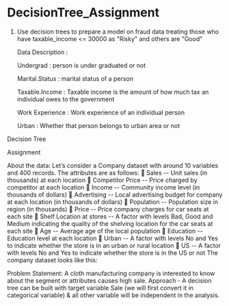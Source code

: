 # DecisionTree_Assignment

1) Use decision trees to prepare a model on fraud data treating those who have taxable_income <= 30000 as "Risky" and others are "Good"

   Data Description :

   Undergrad : person is under graduated or not

   Marital.Status : marital status of a person

   Taxable.Income : Taxable income is the amount of how much tax an individual owes to the government 

   Work Experience : Work experience of an individual person

   Urban : Whether that person belongs to urban area or not


Decision Tree
 
Assignment


About the data: 
Let’s consider a Company dataset with around 10 variables and 400 records. 
The attributes are as follows: 
 Sales -- Unit sales (in thousands) at each location
 Competitor Price -- Price charged by competitor at each location
 Income -- Community income level (in thousands of dollars)
 Advertising -- Local advertising budget for company at each location (in thousands of dollars)
 Population -- Population size in region (in thousands)
 Price -- Price company charges for car seats at each site
 Shelf Location at stores -- A factor with levels Bad, Good and Medium indicating the quality of the shelving location for the car seats at each site
 Age -- Average age of the local population
 Education -- Education level at each location
 Urban -- A factor with levels No and Yes to indicate whether the store is in an urban or rural location
 US -- A factor with levels No and Yes to indicate whether the store is in the US or not
The company dataset looks like this: 
 
Problem Statement:
A cloth manufacturing company is interested to know about the segment or attributes causes high sale. 
Approach - A decision tree can be built with target variable Sale (we will first convert it in categorical variable) & all other variable will be independent in the analysis.  
